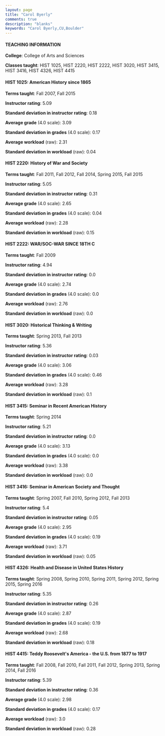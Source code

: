 ```yaml
---
layout: page
title: "Carol Byerly" 
comments: true
description: "blanks"
keywords: "Carol Byerly,CU,Boulder"
---
```

<head>
<script src="https://ajax.googleapis.com/ajax/libs/jquery/2.1.3/jquery.min.js"></script>
<script src="https://dl.dropboxusercontent.com/s/pc42nxpaw1ea4o9/highcharts.js?dl=0"></script>
<!-- <script src="../assets/js/highcharts.js"></script> -->
<style type="text/css">@font-face {
	font-family: "Bebas Neue";
	src: url(https://www.filehosting.org/file/details/544349/BebasNeue Regular.otf) format("opentype");
	}
	h1.Bebas { 
		font-family: "Bebas Neue", Verdana, Tahoma;
	}
</style>
</head>
	   
#### TEACHING INFORMATION

**College**: College of Arts and Sciences

**Classes taught**: HIST 1025, HIST 2220, HIST 2222, HIST 3020, HIST 3415, HIST 3416, HIST 4326, HIST 4415

#### HIST 1025: American History since 1865

**Terms taught**: Fall 2007, Fall 2015

**Instructor rating**: 5.09

**Standard deviation in instructor rating**: 0.18

**Average grade** (4.0 scale): 3.09

**Standard deviation in grades** (4.0 scale): 0.17

**Average workload** (raw): 2.31

**Standard deviation in workload** (raw): 0.04

#### HIST 2220: History of War and Society

**Terms taught**: Fall 2011, Fall 2012, Fall 2014, Spring 2015, Fall 2015

**Instructor rating**: 5.05

**Standard deviation in instructor rating**: 0.31

**Average grade** (4.0 scale): 2.65

**Standard deviation in grades** (4.0 scale): 0.04

**Average workload** (raw): 2.28

**Standard deviation in workload** (raw): 0.15

#### HIST 2222: WAR/SOC-WAR SINCE 18TH C

**Terms taught**: Fall 2009

**Instructor rating**: 4.94

**Standard deviation in instructor rating**: 0.0

**Average grade** (4.0 scale): 2.74

**Standard deviation in grades** (4.0 scale): 0.0

**Average workload** (raw): 2.76

**Standard deviation in workload** (raw): 0.0

#### HIST 3020: Historical Thinking & Writing

**Terms taught**: Spring 2013, Fall 2013

**Instructor rating**: 5.36

**Standard deviation in instructor rating**: 0.03

**Average grade** (4.0 scale): 3.06

**Standard deviation in grades** (4.0 scale): 0.46

**Average workload** (raw): 3.28

**Standard deviation in workload** (raw): 0.1

#### HIST 3415: Seminar in Recent American History

**Terms taught**: Spring 2014

**Instructor rating**: 5.21

**Standard deviation in instructor rating**: 0.0

**Average grade** (4.0 scale): 3.13

**Standard deviation in grades** (4.0 scale): 0.0

**Average workload** (raw): 3.38

**Standard deviation in workload** (raw): 0.0

#### HIST 3416: Seminar in American Society and Thought

**Terms taught**: Spring 2007, Fall 2010, Spring 2012, Fall 2013

**Instructor rating**: 5.4

**Standard deviation in instructor rating**: 0.05

**Average grade** (4.0 scale): 2.95

**Standard deviation in grades** (4.0 scale): 0.19

**Average workload** (raw): 3.71

**Standard deviation in workload** (raw): 0.05

#### HIST 4326: Health and Disease in United States History

**Terms taught**: Spring 2008, Spring 2010, Spring 2011, Spring 2012, Spring 2015, Spring 2016

**Instructor rating**: 5.35

**Standard deviation in instructor rating**: 0.26

**Average grade** (4.0 scale): 2.87

**Standard deviation in grades** (4.0 scale): 0.19

**Average workload** (raw): 2.68

**Standard deviation in workload** (raw): 0.18

#### HIST 4415: Teddy Roosevelt's America - the U.S. from 1877 to 1917

**Terms taught**: Fall 2008, Fall 2010, Fall 2011, Fall 2012, Spring 2013, Spring 2014, Fall 2016

**Instructor rating**: 5.39

**Standard deviation in instructor rating**: 0.36

**Average grade** (4.0 scale): 2.98

**Standard deviation in grades** (4.0 scale): 0.17

**Average workload** (raw): 3.0

**Standard deviation in workload** (raw): 0.28

